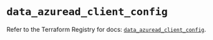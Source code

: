 # `data_azuread_client_config`

Refer to the Terraform Registry for docs: [`data_azuread_client_config`](https://registry.terraform.io/providers/hashicorp/azuread/3.6.0/docs/data-sources/client_config).
